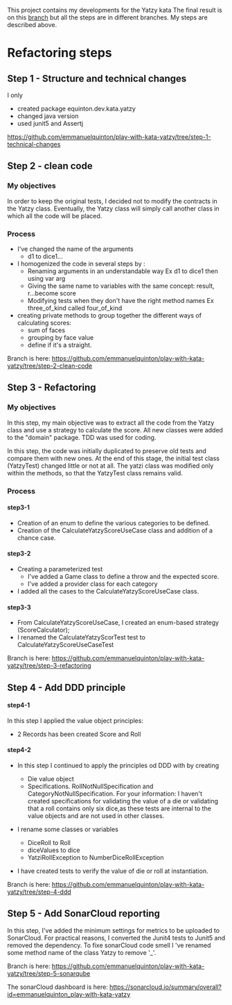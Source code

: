 
This project contains my developments for the Yatzy kata
The final result is on this [branch](https://github.com/emmanuelquinton/play-with-kata-yatzy) but all the steps are in different branches.
My steps are described above.

# Refactoring steps

## Step 1 -  Structure and technical changes
I only
* created package equinton.dev.kata.yatzy
* changed java version
* used junit5 and Assertj

https://github.com/emmanuelquinton/play-with-kata-yatzy/tree/step-1-technical-changes
## Step 2 - clean code

### My objectives
In order to keep the original tests, I decided not to modify the contracts in the Yatzy class.
Eventually, the Yatzy class will simply call another class in which all the code will be placed.

### Process

- I've changed the name of the arguments
    - d1 to dice1...
- I homogenized the code in several steps by :
    - Renaming arguments in an understandable way Ex d1 to dice1 then using var arg
    - Giving the same name to variables with the same concept: result, r...become score
    - Modifying tests when they don't have the right method names Ex three_of_kind called four_of_kind
- creating private methods to group together the different ways of calculating scores:
    - sum of faces
    - grouping by face value
    - define if it's a straight.


Branch is here: https://github.com/emmanuelquinton/play-with-kata-yatzy/tree/step-2-clean-code

## Step 3 - Refactoring

### My objectives
In this step, my main objective was to extract all the code from the Yatzy class and use a strategy to calculate the score.
All new classes were added to the "domain" package.
TDD was used for coding.

In this step, the code was initially duplicated to preserve old tests and compare them with new ones.
At the end of this stage, the initial test class (YatzyTest) changed little or not at all.
The yatzi class was modified only within the methods, so that the YatzyTest class remains valid.


### Process
#### step3-1
- Creation of an enum to define the various categories to be defined.
- Creation of the CalculateYatzyScoreUseCase class and addition of a chance case.

#### step3-2
- Creating a parameterized test
    - I've added a Game class to define a throw and the expected score.
    - I've added a provider class for each category
- I added all the cases to the CalculateYatzyScoreUseCase class.

#### step3-3
- From CalculateYatzyScoreUseCase, I created an enum-based strategy (ScoreCalculator);
- I renamed the CalculateYatzyScorTest test to CalculateYatzyScoreUseCaseTest

Branch is here: https://github.com/emmanuelquinton/play-with-kata-yatzy/tree/step-3-refactoring


## Step 4 - Add DDD principle
#### step4-1
In this step I applied the  value object  principles:
-  2 Records has been created Score and Roll

#### step4-2
- In this step I continued to apply the principles od DDD with by creating
  - Die value object 
  - Specifications. RollNotNullSpecification and CategoryNotNullSpecification. 
  For your information: I haven't created specifications for validating the value of a die or validating that a roll contains only six dice,as these tests are internal to the value objects and are not used in other classes. 

- I rename some classes or variables
  - DiceRoll to Roll
  - diceValues to dice
  - YatziRollException to NumberDiceRollException

- I have created tests to verify the value of die or roll at instantiation.

Branch is here: https://github.com/emmanuelquinton/play-with-kata-yatzy/tree/step-4-ddd

## Step 5 - Add SonarCloud reporting
In this step, I've added the minimum settings for metrics to be uploaded to SonarCloud.
For practical reasons, I converted the Junit4 tests to Junit5 and removed the dependency.
To fixe sonarCloud code smell I 've renamed some method name of the class Yatzy to remove '_'.

Branch is here: https://github.com/emmanuelquinton/play-with-kata-yatzy/tree/step-5-sonarqube

The sonarCloud dashboard is here:  https://sonarcloud.io/summary/overall?id=emmanuelquinton_play-with-kata-yatzy